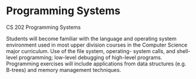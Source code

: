 # Programming Systems

CS 202 Programming Systems

Students will become familiar with the language and operating system environment used in most upper division courses in the Computer Science major curriculum. Use of the file system, operating- system calls, and shell-level programming; low-level debugging of high-level programs. Programming exercises will include applications from data structures (e.g. B-trees) and memory management techniques.

